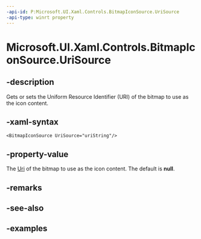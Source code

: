 ```yaml
---
-api-id: P:Microsoft.UI.Xaml.Controls.BitmapIconSource.UriSource
-api-type: winrt property
---
```


<!-- Property syntax.
public Uri UriSource { get;  set; }
-->

# Microsoft.UI.Xaml.Controls.BitmapIconSource.UriSource

## -description

Gets or sets the Uniform Resource Identifier (URI) of the bitmap to use as the icon content.

## -xaml-syntax

```xaml
<BitmapIconSource UriSource="uriString"/>
```

## -property-value

The [Uri](../windows.foundation/uri.md) of the bitmap to use as the icon content. The default is **null**.

## -remarks

## -see-also

## -examples

